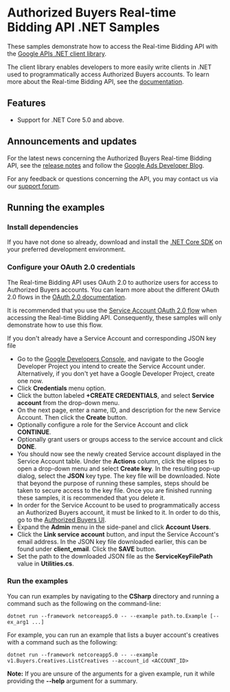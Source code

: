 # Authorized Buyers Real-time Bidding API .NET Samples

These samples demonstrate how to access the Real-time Bidding API with the
[Google APIs .NET client library](https://github.com/googleapis/google-api-dotnet-client). 

The client library enables developers to more easily write clients in .NET used
to programmatically access Authorized Buyers accounts. To learn more about the
Real-time Bidding API, see the [documentation](https://developers.google.com/authorized-buyers/apis/realtimebidding/reference/rest).

## Features

- Support for .NET Core 5.0 and above.

## Announcements and updates

For the latest news concerning the Authorized Buyers Real-time Bidding API, see
the [release notes](https://developers.google.com/authorized-buyers/apis/relnotes#real-time-bidding-api)
and follow the [Google Ads Developer Blog](http://googleadsdeveloper.blogspot.com/).

For any feedback or questions concerning the API, you may contact us via our
[support forum](https://groups.google.com/forum/#!forum/google-doubleclick-ad-exchange-buyer-api).

## Running the examples

### Install dependencies

If you have not done so already, download and install the [.NET Core SDK](https://dotnet.microsoft.com/download)
on your preferred development environment.

### Configure your OAuth 2.0 credentials

The Real-time Bidding API uses OAuth 2.0 to authorize users for access to
Authorized Buyers accounts. You can learn more about the different OAuth 2.0
flows in the [OAuth 2.0 documentation](https://developers.google.com/accounts/docs/OAuth2).

It is recommended that you use the [Service Account OAuth 2.0 flow](https://developers.google.com/identity/protocols/oauth2/service-account)
when accessing the Real-time Bidding API. Consequently, these samples will only
demonstrate how to use this flow.

If you don't already have a Service Account and corresponding JSON key file

 * Go to the [Google Developers Console](https://console.developers.google.com),
   and navigate to the Google Developer Project you intend to create the
   Service Account under. Alternatively, if you don't yet have a Google
   Developer Project, create one now.
 * Click **Credentials** menu option.
 * Click the button labeled **+CREATE CREDENTIALS**, and select
   **Service account** from the drop-down menu.
 * On the next page, enter a name, ID, and description for the new Service
   Account. Then click the **Create** button.
 * Optionally configure a role for the Service Account and click **CONTINUE**.
 * Optionally grant users or groups access to the service account and click
   **DONE**.
 * You should now see the newly created Service account displayed in the
   Service Account table. Under the **Actions** column, click the elipses to
   open a drop-down menu and select **Create key**. In the resulting pop-up
   dialog, select the **JSON** key type. The key file will be downloaded. Note
   that beyond the purpose of running these samples, steps should be taken to
   secure access to the key file. Once you are finished running these samples,
   it is recommended that you delete it.
 * In order for the Service Account to be used to programmatically access an
   Authorized Buyers account, it must be linked to it. In order to do this, go
   to the [Authorized Buyers UI](https://google.com/authorizedbuyers).
 * Expand the **Admin** menu in the side-panel and click **Account Users**.
 * Click the **Link service account** button, and input the Service Account's
   email address. In the JSON key file downloaded earlier, this can be found
   under **client_email**. Click the **SAVE** button.
 * Set the path to the downloaded JSON file as the **ServiceKeyFilePath** value
   in **Utilities.cs**.

### Run the examples

You can run examples by navigating to the **CSharp** directory and running a
command such as the following on the command-line:

```
dotnet run --framework netcoreapp5.0 -- --example path.to.Example [--ex_arg1 ...]
```

For example, you can run an example that lists a buyer account's creatives with
a command such as the following:

```
dotnet run --framework netcoreapp5.0 -- --example v1.Buyers.Creatives.ListCreatives --account_id <ACCOUNT_ID>
```

**Note:** If you are unsure of the arguments for a given example, run it while
providing the **--help** argument for a summary.
